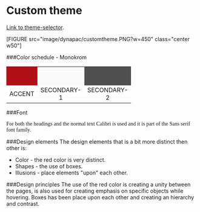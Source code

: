 Custom theme
===============================
[Link to theme-selector](theme-selector).

[FIGURE src="image/dynapac/customtheme.PNG?w=450" class="center w50"]

###Color schedule - Monokrom

<table>
<tr>
<th style="background-color: #B11116;width: 50px;height: 50px;"></th>
<th style="background-color: #F9F9F9;width: 50px;height: 50px;"></th>
<th style="background-color: #515050;width: 50px;height: 50px;"></th>
</tr>
<tr style="text-align: center;">
<td>ACCENT</td>
<td>SECONDARY-1</td>
<td>SECONDARY-2</td>
</tr>
</table>

###Font
<p style="font-family: Calibri;">For both the headings and the normal text Calibri is used and it is part of the Sans serif font family.</p>

###Design elements
The design elements that is a bit more distinct then other is:
* Color - the red color is very distinct.
* Shapes - the use of boxes.
* Illusions - place elements "upon" each other.

###Design principles
The use of the red color is creating a unity between the pages, is also used for creating emphasis on specific objects while hovering.
Boxes has been place upon each other and creating an hierarchy and contrast.
